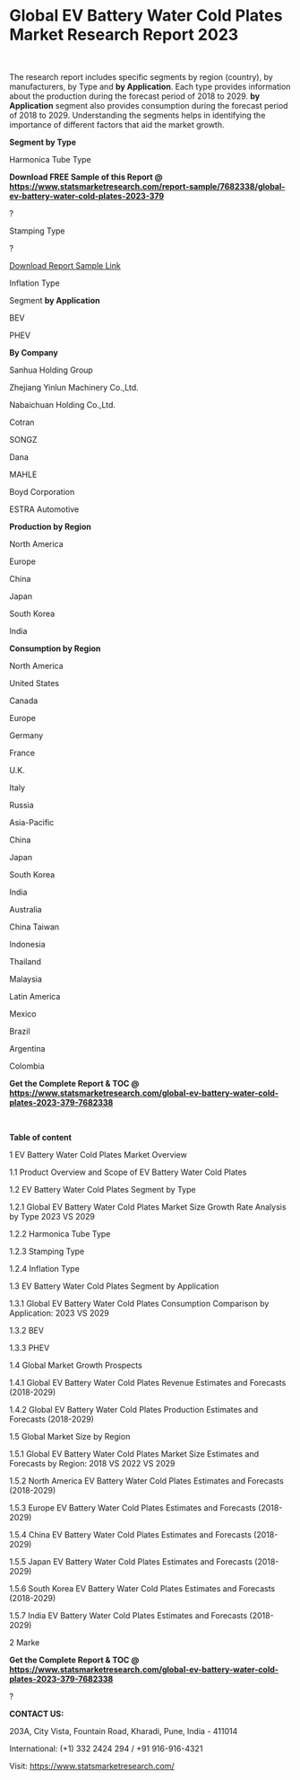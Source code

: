<h1>Global EV Battery Water Cold Plates Market Research Report 2023</h1><br/><p>The research report includes specific segments by region (country), by manufacturers, by Type and <strong>by Application</strong>. Each type provides information about the production during the forecast period of 2018 to 2029. <strong>by Application</strong> segment also provides consumption during the forecast period of 2018 to 2029. Understanding the segments helps in identifying the importance of different factors that aid the market growth.</p>
 
 
 
 <p><strong>Segment by Type</strong></p>
 
 
 
 <p>Harmonica Tube Type</p>
 
 
 
 <div><b>Download FREE Sample of this Report @ <a href="https://www.statsmarketresearch.com/download-free-sample/7682338/global-ev-battery-water-cold-plates-2023-379">https://www.statsmarketresearch.com/report-sample/7682338/global-ev-battery-water-cold-plates-2023-379</a></b></div>
 
 
 
 <p>? </p>
 
 
 
 <p>Stamping Type</p>
 
 
 
 <p>? </p>
 
 
 
 <p><a href="https://www.statsmarketresearch.com/download-free-sample/7682338/global-ev-battery-water-cold-plates-2023-379">Download Report Sample Link</a></p>
 
 
 
 <p>Inflation Type</p>
 
 
 
 <p>Segment <strong>by Application</strong></p>
 
 
 
 <p>BEV</p>
 
 
 
 <p>PHEV</p>
 
 
 
 <p><strong>By Company</strong></p>
 
 
 
 <p>Sanhua Holding Group</p>
 
 
 
 <p>Zhejiang Yinlun Machinery Co.,Ltd.</p>
 
 
 
 <p>Nabaichuan Holding Co.,Ltd.</p>
 
 
 
 <p>Cotran</p>
 
 
 
 <p>SONGZ</p>
 
 
 
 <p>Dana</p>
 
 
 
 <p>MAHLE</p>
 
 
 
 <p>Boyd Corporation</p>
 
 
 
 <p>ESTRA Automotive</p>
 
 
 
 <p><strong>Production by Region</strong></p>
 
 
 
 <p>North America</p>
 
 
 
 <p>Europe</p>
 
 
 
 <p>China</p>
 
 
 
 <p>Japan</p>
 
 
 
 <p>South Korea</p>
 
 
 
 <p>India</p>
 
 
 
 <p><strong>Consumption by Region</strong></p>
 
 
 
 <p>North America</p>
 
 
 
 <p>United States</p>
 
 
 
 <p>Canada</p>
 
 
 
 <p>Europe</p>
 
 
 
 <p>Germany</p>
 
 
 
 <p>France</p>
 
 
 
 <p>U.K.</p>
 
 
 
 <p>Italy</p>
 
 
 
 <p>Russia</p>
 
 
 
 <p>Asia-Pacific</p>
 
 
 
 <p>China</p>
 
 
 
 <p>Japan</p>
 
 
 
 <p>South Korea</p>
 
 
 
 <p>India</p>
 
 
 
 <p>Australia</p>
 
 
 
 <p>China Taiwan</p>
 
 
 
 <p>Indonesia</p>
 
 
 
 <p>Thailand</p>
 
 
 
 <p>Malaysia</p>
 
 
 
 <p>Latin America</p>
 
 
 
 <p>Mexico</p>
 
 
 
 <p>Brazil</p>
 
 
 
 <p>Argentina</p>
 
 
 
 <p>Colombia</p>
 
 
 
 <div><b>Get the Complete Report & TOC @ <a href="https://www.statsmarketresearch.com/global-ev-battery-water-cold-plates-2023-379-7682338">https://www.statsmarketresearch.com/global-ev-battery-water-cold-plates-2023-379-7682338</a></b></div>
 
 
 
 <p><br />
 
 <b>Table of content</b></p>
 
 
 
 <p>1 EV Battery Water Cold Plates Market Overview<br />
 
 1.1 Product Overview and Scope of EV Battery Water Cold Plates<br />
 
 1.2 EV Battery Water Cold Plates Segment by Type<br />
 
 1.2.1 Global EV Battery Water Cold Plates Market Size Growth Rate Analysis by Type 2023 VS 2029<br />
 
 1.2.2 Harmonica Tube Type<br />
 
 1.2.3 Stamping Type<br />
 
 1.2.4 Inflation Type<br />
 
 1.3 EV Battery Water Cold Plates Segment by Application<br />
 
 1.3.1 Global EV Battery Water Cold Plates Consumption Comparison by Application: 2023 VS 2029<br />
 
 1.3.2 BEV<br />
 
 1.3.3 PHEV<br />
 
 1.4 Global Market Growth Prospects<br />
 
 1.4.1 Global EV Battery Water Cold Plates Revenue Estimates and Forecasts (2018-2029)<br />
 
 1.4.2 Global EV Battery Water Cold Plates Production Estimates and Forecasts (2018-2029)<br />
 
 1.5 Global Market Size by Region<br />
 
 1.5.1 Global EV Battery Water Cold Plates Market Size Estimates and Forecasts by Region: 2018 VS 2022 VS 2029<br />
 
 1.5.2 North America EV Battery Water Cold Plates Estimates and Forecasts (2018-2029)<br />
 
 1.5.3 Europe EV Battery Water Cold Plates Estimates and Forecasts (2018-2029)<br />
 
 1.5.4 China EV Battery Water Cold Plates Estimates and Forecasts (2018-2029)<br />
 
 1.5.5 Japan EV Battery Water Cold Plates Estimates and Forecasts (2018-2029)<br />
 
 1.5.6 South Korea EV Battery Water Cold Plates Estimates and Forecasts (2018-2029)<br />
 
 1.5.7 India EV Battery Water Cold Plates Estimates and Forecasts (2018-2029)<br />
 
 2 Marke</p>
 
 
 
 <div><b>Get the Complete Report & TOC @ <a href="https://www.statsmarketresearch.com/global-ev-battery-water-cold-plates-2023-379-7682338">https://www.statsmarketresearch.com/global-ev-battery-water-cold-plates-2023-379-7682338</a></b></div>
 
 
 
 <p>? </p>
 
 
 
 <p><b>CONTACT US:</b><br />
 
 203A, City Vista, Fountain Road, Kharadi, Pune, India - 411014<br />
 
 International: (+1) 332 2424 294 / +91 916-916-4321<br />
 
 Visit: <a href="https://www.statsmarketresearch.com/">https://www.statsmarketresearch.com/</a></p>